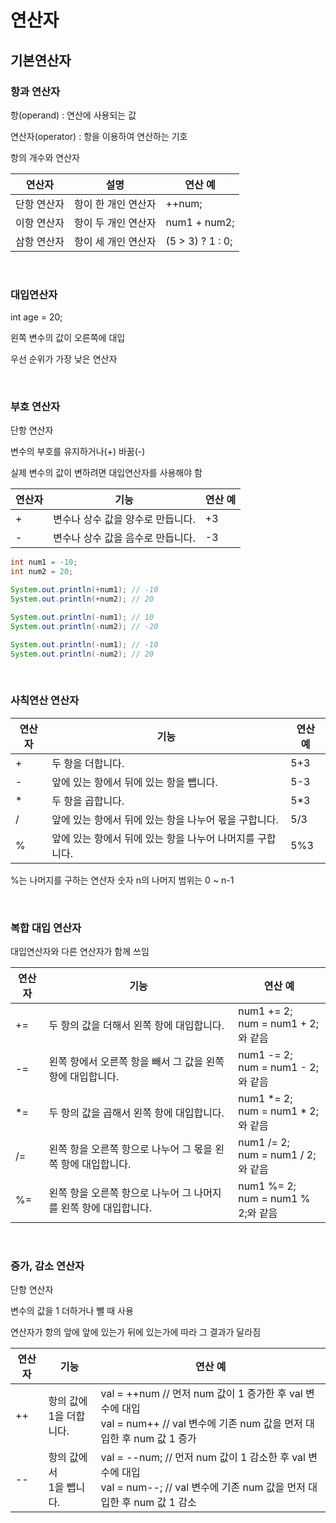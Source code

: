 # 연산자

## 기본연산자

### 항과 연산자

항(operand) : 연산에 사용되는 값

연산자(operator) : 항을 이용하여 연산하는 기호

항의 개수와 연산자

<table>
    <thead>
        <tr>
        	<th>연산자</th>
        	<th>설명</th>
        	<th>연산 예</th>
        </tr>
    </thead>
    <tbody>
    	<tr>
        	<td>단항 연산자</td>
        	<td>항이 한 개인 연산자</td>
        	<td>++num;</td>
        </tr>
        <tr>
        	<td>이항 연산자</td>
        	<td>항이 두 개인 연산자</td>
        	<td>num1 + num2;</td>
        </tr>
        <tr>
        	<td>삼항 연산자</td>
            <td>항이 세 개인 연산자</td>
            <td>(5 > 3) ? 1 : 0;</td>
        </tr>
    </tbody>
</table>

<br />

### 대입연산자

int age = 20;

왼쪽 변수의 값이 오른쪽에 대입

우선 순위가 가장 낮은 연산자

<br />

### 부호 연산자

단항 연산자

변수의 부호를 유지하거나(+) 바꿈(-)

실제 변수의 값이 변하려면 대입연산자를 사용해야 함

<table>
    <thead>
    	<tr>
        	<th>연산자</th>
        	<th>기능</th>
        	<th>연산 예</th>
        </tr>
    </thead>
    <tbody>
    	<tr>
        	<td>+</td>
        	<td>변수나 상수 값을 양수로 만듭니다.</td>
            <td>+3</td>
        </tr>
        <tr>
        	<td>-</td>
            <td>변수나 상수 값을 음수로 만듭니다.</td>
            <td>-3</td>
        </tr>
    </tbody>
</table>

```java
int num1 = -10;
int num2 = 20;

System.out.println(+num1); // -10
System.out.println(+num2); // 20

System.out.println(-num1); // 10
System.out.println(-num2); // -20

System.out.println(-num1); // -10
System.out.println(-num2); // 20
```

<br />

### 사칙연산 연산자

<table>
    <thead>
    	<tr>
        	<th>연산자</th>
        	<th>기능</th>
        	<th>연산 예</th>
        </tr>
    </thead>
    <tbody>
    	<tr>
        	<td>+</td>
        	<td>두 항을 더합니다.</td>
        	<td>5+3</td>
        </tr>
        <tr>
        	<td>-</td>
        	<td>앞에 있는 항에서 뒤에 있는 항을 뺍니다.</td>
        	<td>5-3</td>
        </tr>
        <tr>
        	<td>*</td>
        	<td>두 항을 곱합니다.</td>
        	<td>5*3</td>
        </tr>
        <tr>
        	<td>/</td>
            <td>앞에 있는 항에서 뒤에 있는 항을 나누어 몫을 구합니다.</td>
            <td>5/3</td>
        </tr>
        <tr>
        	<td>%</td>
        	<td>앞에 있는 항에서 뒤에 있는 항을 나누어 나머지를 구합니다.</td>
        	<td>5%3</td>
        </tr>
    </tbody>
</table>

%는 나머지를 구하는 연산자
숫자 n의 나머지 범위는 0 ~ n-1

<br />

### 복합 대입 연산자

대입연산자와 다른 연산자가 함께 쓰임

<table>
    <thead>
    	<tr>
        	<th>연산자</th>
            <th>기능</th>
            <th>연산 예</th>
        </tr>
    </thead>
    <tbody>
    	<tr>
        	<td>+=</td>
        	<td>두 항의 값을 더해서 왼쪽 항에 대입합니다.</td>
            <td>num1 += 2;<br />num = num1 + 2;와 같음</td>
        </tr>
        <tr>
        	<td>-=</td>
        	<td>왼쪽 항에서 오른쪽 항을 빼서 그 값을 왼쪽 항에 대입합니다.</td>
            <td>num1 -= 2;<br />num = num1 - 2;와 같음</td>
        </tr>
        <tr>
        	<td>*=</td>
        	<td>두 항의 값을 곱해서 왼쪽 항에 대입합니다.</td>
            <td>num1 *= 2;<br />num = num1 * 2;와 같음</td>
        </tr>
        <tr>
        	<td>/=</td>
        	<td>왼쪽 항을 오른쪽 항으로 나누어 그 몫을 왼쪽 항에 대입합니다.</td>
            <td>num1 /= 2;<br />num = num1 / 2;와 같음</td>
        </tr>
        <tr>
        	<td>%=</td>
        	<td>왼쪽 항을 오른쪽 항으로 나누어 그 나머지를 왼쪽 항에 대입합니다.</td>
            <td>num1 %= 2;<br />num = num1 % 2;와 같음</td>
        </tr>
    </tbody>
</table>

<br />

### 증가, 감소 연산자

단항 연산자

변수의 값을 1 더하거나 뺄 때 사용

연산자가 항의 앞에 앞에 있는가 뒤에 있는가에 따라 그 결과가 달라짐

<table>
    <thead>
    	<tr>
        	<th>연산자</th>
        	<th>기능</th>
        	<th>연산 예</th>
        </tr>
    </thead>
    <tbody>
    	<tr>
        	<td>++</td>
        	<td>항의 값에 <br />1을 더합니다.</td>
        	<td>val = ++num // 먼저 num 값이 1 증가한 후 val 변수에 대입<br />
            	val = num++ // val 변수에 기존 num 값을 먼저 대입한 후 num 값 1 증가
            </td>
        </tr>
        <tr>
            <td>--</td>
            <td>항의 값에서 <br />1을 뺍니다.</td>
            <td>val = --num; // 먼저 num 값이 1 감소한 후 val 변수에 대입 <br />
            	val = num--; // val 변수에 기존 num 값을 먼저 대입한 후 num 값 1 감소
            </td>
        </tr>
    </tbody>
</table>

 

